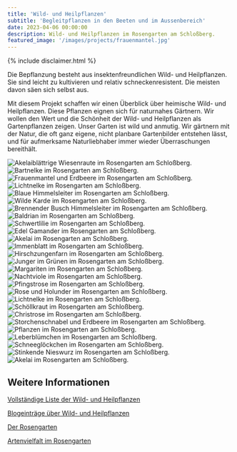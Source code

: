 ```yaml
---
title: 'Wild- und Heilpflanzen'
subtitle: 'Begleitpflanzen in den Beeten und im Aussenbereich'
date: 2023-04-06 00:00:00
description: Wild- und Heilpflanzen im Rosengarten am Schloßberg.
featured_image: '/images/projects/frauenmantel.jpg'
---
```


{% include disclaimer.html %}

Die Bepflanzung besteht aus insektenfreundlichen Wild- und Heilpflanzen. Sie sind leicht zu kultivieren und relativ schneckenresistent.
Die meisten davon säen sich selbst aus.

Mit diesem Projekt schaffen wir einen Überblick über heimische Wild- und Heilpflanzen. Diese Pflanzen eignen sich für naturnahes Gärtnern. Wir wollen den Wert und die Schönheit der Wild- und Heilpflanzen als Gartenpflanzen zeigen. Unser Garten ist wild und anmutig. Wir gärtnern mit der Natur, die oft ganz eigene, nicht planbare Gartenbilder entstehen lässt, und für aufmerksame Naturliebhaber immer wieder Überraschungen bereithält.

<div class="gallery" data-columns="3">
	<img src="/images/projects/wildflowers/akelaiblaettrige_wiesenraute_lila.jpg" alt="Akelaiblättrige Wiesenraute im Rosengarten am Schloßberg.">
	<img src="/images/projects/wildflowers/bartnelke.jpg" alt="Bartnelke im Rosengarten am Schloßberg.">
	<img src="/images/projects/wildflowers/frauenmantel_erdbeere.jpg" alt="Frauenmantel und Erdbeere im Rosengarten am Schloßberg.">
	<img src="/images/projects/wildflowers/rote_lichtnelke_02.jpg" alt="Lichtnelke im Rosengarten am Schloßberg.">
	<img src="/images/projects/wildflowers/blaue_himmelsleiter.jpg" alt="Blaue Himmelsleiter im Rosengarten am Schloßberg.">
<img src="/images/blog/2022/wilde_karde.jpg" alt="Wilde Karde im Rosengarten am Schloßberg.">
	<img src="/images/projects/wildflowers/brennender_busch_01.jpg" alt="Brennender Busch Himmelsleiter im Rosengarten am Schloßberg.">
	<img src="/images/projects/wildflowers/echter_baldrian.jpg" alt="Baldrian im Rosengarten am Schloßberg.">
	<img src="/images/projects/wildflowers/deutsche_schwertlilie.jpg" alt="Schwertlilie im Rosengarten am Schloßberg.">
	<img src="/images/projects/wildflowers/edel_gamander.jpg" alt="Edel Gamander im Rosengarten am Schloßberg.">
	<img src="/images/projects/wildflowers/helle_akelai.jpg" alt="Akelai im Rosengarten am Schloßberg.">
	<img src="/images/projects/wildflowers/immenblatt_01.jpg" alt="Immenblatt im Rosengarten am Schloßberg.">
	<img src="/images/projects/wildflowers/hirschzungenfarn.jpg" alt="Hirschzungenfarn im Rosengarten am Schloßberg.">
	<img src="/images/projects/wildflowers/jungfer_im_gruenen.jpg" alt="Junger im Grünen im Rosengarten am Schloßberg.">
	<img src="/images/projects/wildflowers/margariten.jpg" alt="Margariten im Rosengarten am Schloßberg.">
	<img src="/images/projects/wildflowers/nachtviole_02.jpg" alt="Nachtviole im Rosengarten am Schloßberg.">
	<img src="/images/projects/wildflowers/pfingstrose.jpg" alt="Pfingstrose im Rosengarten am Schloßberg.">
	<img src="/images/projects/wildflowers/rose_holunder.jpg" alt="Rose und Holunder im Rosengarten am Schloßberg.">
	<img src="/images/projects/wildflowers/rote_lichtnelke_01.jpg" alt="Lichtnelke im Rosengarten am Schloßberg.">
	<img src="/images/projects/wildflowers/schoellkraut_03.jpg" alt="Schöllkraut im Rosengarten am Schloßberg.">
	<img src="/images/projects/wildflowers/christrose.jpg" alt="Christrose im Rosengarten am Schloßberg.">
	<img src="/images/projects/wildflowers/storchenschnabel_erbeere.jpg" alt="Storchenschnabel und Erdbeere im Rosengarten am Schloßberg.">
	<img src="/images/projects/wildflowers/viele_pflanzen.jpg" alt="Pflanzen im Rosengarten am Schloßberg.">
	<img src="/images/projects/wildflowers/leberbluemchen.jpg" alt="Leberblümchen im Rosengarten am Schloßberg.">
	<img src="/images/projects/wildflowers/schneegloeckchen.jpg" alt="Schneeglöckchen im Rosengarten am Schloßberg.">
	<img src="/images/projects/wildflowers/stinkende_nieswurz.jpg" alt="Stinkende Nieswurz im Rosengarten am Schloßberg.">
	<img src="/images/projects/wildflowers/blaue_akelai_02.jpg" alt="Akelai im Rosengarten am Schloßberg.">
</div>


## Weitere Informationen

[Vollständige Liste der Wild- und Heilpflanzen](/begleitpflanzenliste)

[Blogeinträge über Wild- und Heilpflanzen](/begleitpflanzenblogindex)

[Der Rosengarten](/project/rosengarten)

[Artenvielfalt im Rosengarten](/project/artenvielfalt)
